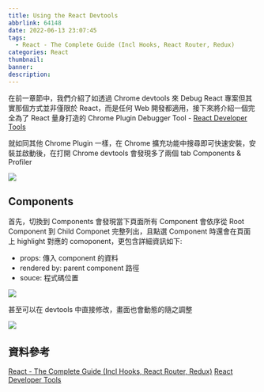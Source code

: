 ```yaml
---
title: Using the React Devtools
abbrlink: 64148
date: 2022-06-13 23:07:45
tags:
  - React - The Complete Guide (Incl Hooks, React Router, Redux)
categories: React
thumbnail:
banner:
description:
---
```


在前一章節中，我們介紹了如透過 Chrome devtools 來 Debug React 專案但其實那個方式並非僅限於 React，而是任何 Web 開發都適用，接下來將介紹一個完全為了 React 量身打造的 Chrome Plugin Debugger Tool - [React Developer Tools](https://chrome.google.com/webstore/detail/react-developer-tools/fmkadmapgofadopljbjfkapdkoienihi)

<!-- more -->

就如同其他 Chrome Plugin 一樣，在 Chrome 擴充功能中搜尋即可快速安裝，安裝並啟動後，在打開 Chrome devtools 會發現多了兩個 tab Components & Profiler

![](chrome-plugin.png)

## Components

首先，切換到 Components 會發現當下頁面所有 Component 會依序從 Root Component 到 Child Componet 完整列出，且點選 Component 時還會在頁面上 highlight 對應的 comoponent，更包含詳細資訊如下:

- props: 傳入 component 的資料
- rendered by: parent component 路徑
- souce: 程式碼位置

![](components.png)

甚至可以在 devtools 中直接修改，畫面也會動態的隨之調整

![](updated.png)

## 資料參考

[React - The Complete Guide (Incl Hooks, React Router, Redux)](https://www.udemy.com/course/react-the-complete-guide-incl-redux/)
[React Developer Tools](https://chrome.google.com/webstore/detail/react-developer-tools/fmkadmapgofadopljbjfkapdkoienihi)
